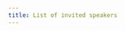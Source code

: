 ```yaml
---
title: List of invited speakers
---
```


<object data="/assets/speakers - Sheet1.pdf" width="100%" height="100%" type='application/pdf'></object>




